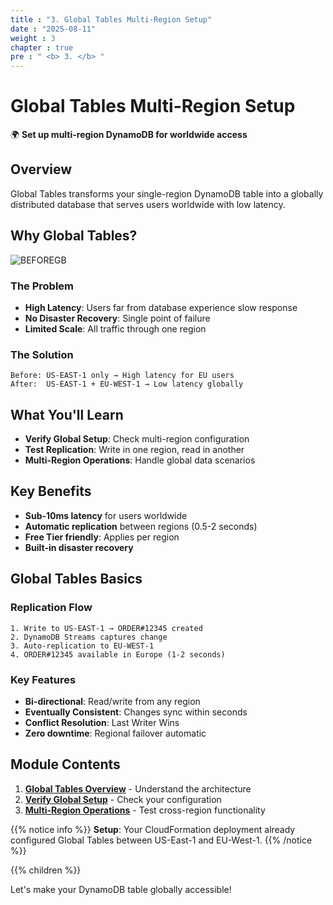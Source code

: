 ```yaml
---
title : "3. Global Tables Multi-Region Setup"
date : "2025-08-11"
weight : 3 
chapter : true
pre : " <b> 3. </b> "
---
```


# Global Tables Multi-Region Setup

🌍 **Set up multi-region DynamoDB for worldwide access**

## Overview

Global Tables transforms your single-region DynamoDB table into a globally distributed database that serves users worldwide with low latency.

## Why Global Tables?

![BEFOREGB](/DynamoDB-Advanced-Patterns-and-Global-Tables-Streams/images/3/BEFOREGB.png?featherlight=false&width=50pc)

### The Problem
- **High Latency**: Users far from database experience slow response
- **No Disaster Recovery**: Single point of failure
- **Limited Scale**: All traffic through one region

### The Solution
```text
Before: US-EAST-1 only → High latency for EU users
After:  US-EAST-1 + EU-WEST-1 → Low latency globally
```

## What You'll Learn

- **Verify Global Setup**: Check multi-region configuration
- **Test Replication**: Write in one region, read in another
- **Multi-Region Operations**: Handle global data scenarios

## Key Benefits

- **Sub-10ms latency** for users worldwide
- **Automatic replication** between regions (0.5-2 seconds)
- **Free Tier friendly**: Applies per region
- **Built-in disaster recovery**

## Global Tables Basics

### Replication Flow
```text
1. Write to US-EAST-1 → ORDER#12345 created
2. DynamoDB Streams captures change
3. Auto-replication to EU-WEST-1
4. ORDER#12345 available in Europe (1-2 seconds)
```

### Key Features
- **Bi-directional**: Read/write from any region
- **Eventually Consistent**: Changes sync within seconds
- **Conflict Resolution**: Last Writer Wins
- **Zero downtime**: Regional failover automatic

## Module Contents

1. **[Global Tables Overview](3.1-global-tables-overview/)** - Understand the architecture
2. **[Verify Global Setup](3.2-verify-global-setup/)** - Check your configuration  
3. **[Multi-Region Operations](3.3-multi-region-operations/)** - Test cross-region functionality

{{% notice info %}}
**Setup**: Your CloudFormation deployment already configured Global Tables between US-East-1 and EU-West-1.
{{% /notice %}}

{{% children %}}

Let's make your DynamoDB table globally accessible!
